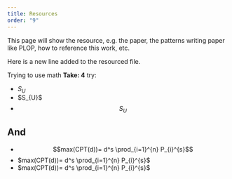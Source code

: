 ```yaml
---
title: Resources
order: "9"
---
```


This page will show the resource, e.g. the paper, the patterns writing paper like PLOP, how to reference this work, etc.

Here is a new line added to the resourced file.

<!-- ## Test collection pages links

<ul>
{%- for pat in site.patterns -%}
<li><a href="{{- pat.url | relative_url -}}">{{- pat.title -}}</a> : {{- pat.path -}} : {{- pat.relative_path -}}</li>
{%- endfor -%}
</ul> -->

Trying to use math **Take: 4**
try:

- $S_{U}$
- \$S_{U}\$
- $$S_{U}$$

## And

- $$max(CPT(d))= d^s \prod_{i=1}^{n} P_{i}^{s}$$
- $max(CPT(d))= d^s \prod_{i=1}^{n} P_{i}^{s}$
- \$max(CPT(d))= d^s \prod_{i=1}^{n} P_{i}^{s}\$
